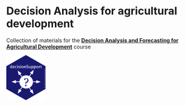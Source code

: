 # Decision Analysis for agricultural development

Collection of materials for the [**Decision Analysis and Forecasting for Agricultural Development**](https://cory-whitney.shinyapps.io/Decision_Analysis_Course/) course

[<img src="https://raw.githubusercontent.com/eikeluedeling/decisionSupport/master/vignettes/decisionSupport.png" height="120"/>](https://cran.r-project.org/web/packages/decisionSupport/index.html)
